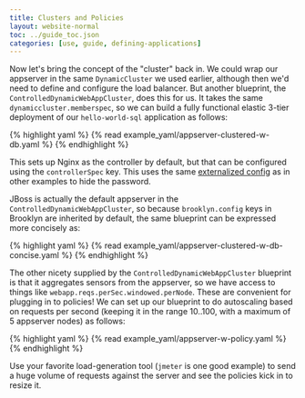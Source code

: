 ```yaml
---
title: Clusters and Policies
layout: website-normal
toc: ../guide_toc.json
categories: [use, guide, defining-applications]
---
```


Now let's bring the concept of the "cluster" back in.
We could wrap our appserver in the same `DynamicCluster` we used earlier,
although then we'd need to define and configure the load balancer.
But another blueprint, the `ControlledDynamicWebAppCluster`, does this for us.
It takes the same `dynamiccluster.memberspec`, so we can build a fully functional elastic 3-tier
deployment of our `hello-world-sql` application as follows:

{% highlight yaml %}
{% read example_yaml/appserver-clustered-w-db.yaml %}
{% endhighlight %}

This sets up Nginx as the controller by default, but that can be configured
using the `controllerSpec` key. 
This uses the same [externalized config](/guide/ops/externalized-configuration) 
as in other examples to hide the password.

JBoss is actually the default appserver in the `ControlledDynamicWebAppCluster`,
so because `brooklyn.config` keys in Brooklyn are inherited by default,
the same blueprint can be expressed more concisely as:

{% highlight yaml %}
{% read example_yaml/appserver-clustered-w-db-concise.yaml %}
{% endhighlight %}
 
The other nicety supplied by the `ControlledDynamicWebAppCluster` blueprint is that
it aggregates sensors from the appserver, so we have access to things like
`webapp.reqs.perSec.windowed.perNode`.
These are convenient for plugging in to policies!
We can set up our blueprint to do autoscaling based on requests per second
(keeping it in the range 10..100, with a maximum of 5 appserver nodes)
as follows: 

{% highlight yaml %}
{% read example_yaml/appserver-w-policy.yaml %}
{% endhighlight %}

Use your favorite load-generation tool (`jmeter` is one good example) to send a huge
volume of requests against the server and see the policies kick in to resize it.


